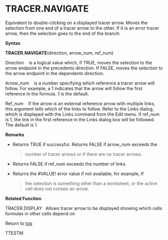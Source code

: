 TRACER.NAVIGATE
===============

Equivalent to double-clicking on a displayed tracer arrow. Moves the
selection from one end of a tracer arrow to the other. If it is an error
tracer arrow, then the selection goes to the end of the branch.

**Syntax**

**TRACER.NAVIGATE**(direction, arrow\_num, ref\_num)

Direction    is a logical value which, if TRUE, moves the selection to
the arrow endpoint in the precedents direction. If FALSE, moves the
selection to the arrow endpoint in the dependents direction.

Arrow\_num    is a number specifying which reference a tracer arrow will
follow. For example, a 1 indicates that the arrow will follow the first
reference in the formula. 1 is the default.

Ref\_num    If the arrow is an external reference arrow with multiple
links, this argument tells which of the links to follow. Refer to the
Links dialog, which is displayed with the Links command from the Edit
menu. If ref\_num is 1, the link in the first reference in the Links
dialog box will be followed. The default is 1.

**Remarks**

-   Returns TRUE if successful. Returns FALSE if arrow\_num exceeds the
    > number of tracer arrows or if there are no tracer arrows.

-   Returns FALSE if ref\_num exceeds the number of links.

-   Returns the \#VALUE! error value if not available; for example, if
    > the selection is something other than a worksheet, or the active
    > cell does not contain an arrow.

**Related Function**

TRACER.DISPLAY   Allows tracer arrow to be displayed showing which cells
formulas in other cells depend on

Return to [top](#T)

TTESTM

